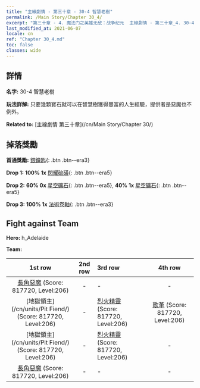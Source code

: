 ```yaml
---
title: "主線劇情 - 第三十章 - 30-4 智慧老樹"
permalink: /Main Story/Chapter 30_4/
excerpt: "第三十章 - 4. 魔法门之英雄无敌：战争纪元  主線劇情 - 第三十章_4. 30-4 智慧老樹"
last_modified_at: 2021-06-07
locale: cn
ref: "Chapter 30_4.md"
toc: false
classes: wide
---
```


## 詳情

 **名字:** 30-4 智慧老樹

 **玩法詳解:** 只要幾顆寶石就可以在智慧樹獲得豐富的人生經驗，提供者是惡魔也不例外。

 **Related to:** [主線劇情 第三十章](/cn/Main Story/Chapter 30/)

## 掉落獎勵

 **首通獎勵:** [銀鑰匙](/cn/Items/con_693/){: .btn .btn--era3}

 **Drop 1:** **100% 1x** [閃耀硫磺](/cn/Items/mat_99/){: .btn .btn--era5}

 **Drop 2:** **60% 0x** [星空礦石](/cn/Items/mat_89/){: .btn .btn--era5}, **40% 1x** [星空礦石](/cn/Items/mat_89/){: .btn .btn--era5}

 **Drop 3:** **100% 1x** [法術卷軸](/cn/Items/con_694/){: .btn .btn--era3}


## Fight against Team
 **Hero:** h_Adelaide

 **Team:**


  | 1st row | 2nd row | 3rd row | 4th row |
  |:----:|:----:|:----|:----:|
  | [長角惡魔](/cn/units/Demon/) (Score: 817720, Level:206)  | - | - | - |
  | [地獄領主](/cn/units/Pit Fiend/) (Score: 817720, Level:206)  | - | [烈火精靈](/cn/units/Efreeti/) (Score: 817720, Level:206)  | [歌革](/cn/units/Gog/) (Score: 817720, Level:206)  |
  | [地獄領主](/cn/units/Pit Fiend/) (Score: 817720, Level:206)  | - | [烈火精靈](/cn/units/Efreeti/) (Score: 817720, Level:206)  | - |
  | [長角惡魔](/cn/units/Demon/) (Score: 817720, Level:206)  | - | - | - |


